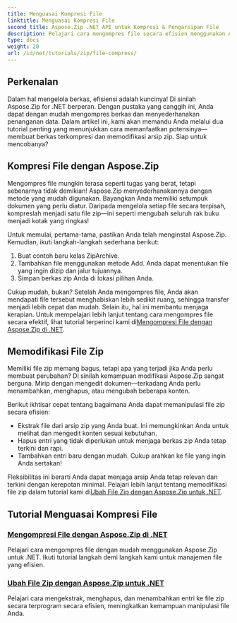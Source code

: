 ```yaml
---
title: Menguasai Kompresi File
linktitle: Menguasai Kompresi File
second_title: Aspose.Zip .NET API untuk Kompresi & Pengarsipan File
description: Pelajari cara mengompres file secara efisien menggunakan Aspose.Zip untuk .NET dengan tutorial terperinci kami. Ikuti panduan lengkap ini untuk menerapkan kompresi file dengan lancar di aplikasi .NET Anda.
type: docs
weight: 20
url: /id/net/tutorials/zip/file-compress/
---
```

## Perkenalan

Dalam hal mengelola berkas, efisiensi adalah kuncinya! Di sinilah Aspose.Zip for .NET berperan. Dengan pustaka yang canggih ini, Anda dapat dengan mudah mengompres berkas dan menyederhanakan penanganan data. Dalam artikel ini, kami akan memandu Anda melalui dua tutorial penting yang menunjukkan cara memanfaatkan potensinya—membuat berkas terkompresi dan memodifikasi arsip zip. Siap untuk mencobanya?

## Kompresi File dengan Aspose.Zip

Mengompres file mungkin terasa seperti tugas yang berat, tetapi sebenarnya tidak demikian! Aspose.Zip menyederhanakannya dengan metode yang mudah digunakan. Bayangkan Anda memiliki setumpuk dokumen yang perlu diatur. Daripada mengelola setiap file secara terpisah, kompreslah menjadi satu file zip—ini seperti mengubah seluruh rak buku menjadi kotak yang ringkas! 

Untuk memulai, pertama-tama, pastikan Anda telah menginstal Aspose.Zip. Kemudian, ikuti langkah-langkah sederhana berikut:

1. Buat contoh baru kelas ZipArchive.
2. Tambahkan file menggunakan metode Add. Anda dapat menentukan file yang ingin dizip dan jalur tujuannya.
3. Simpan berkas zip Anda di lokasi pilihan Anda.

 Cukup mudah, bukan? Setelah Anda mengompres file, Anda akan mendapati file tersebut menghabiskan lebih sedikit ruang, sehingga transfer menjadi lebih cepat dan mudah. Selain itu, hal ini membantu menjaga kerapian. Untuk mempelajari lebih lanjut tentang cara mengompres file secara efektif, lihat tutorial terperinci kami di[Mengompresi File dengan Aspose.Zip di .NET](./compression-file/).

## Memodifikasi File Zip

Memiliki file zip memang bagus, tetapi apa yang terjadi jika Anda perlu membuat perubahan? Di sinilah kemampuan modifikasi Aspose.Zip sangat berguna. Mirip dengan mengedit dokumen—terkadang Anda perlu menambahkan, menghapus, atau mengubah beberapa konten.

Berikut ikhtisar cepat tentang bagaimana Anda dapat memanipulasi file zip secara efisien:

- Ekstrak file dari arsip zip yang Anda buat. Ini memungkinkan Anda untuk melihat dan mengedit konten sesuai kebutuhan.
- Hapus entri yang tidak diperlukan untuk menjaga berkas zip Anda tetap terkini dan rapi.
- Tambahkan entri baru dengan mudah. Cukup arahkan ke file yang ingin Anda sertakan!

 Fleksibilitas ini berarti Anda dapat menjaga arsip Anda tetap relevan dan terkini dengan kerepotan minimal. Pelajari lebih lanjut tentang memodifikasi file zip dalam tutorial kami di[Ubah File Zip dengan Aspose.Zip untuk .NET](./modify-zip-files/).

## Tutorial Menguasai Kompresi File
### [Mengompresi File dengan Aspose.Zip di .NET](./compression-file/)
Pelajari cara mengompres file dengan mudah menggunakan Aspose.Zip untuk .NET. Ikuti tutorial langkah demi langkah kami untuk manajemen file yang efisien.
### [Ubah File Zip dengan Aspose.Zip untuk .NET](./modify-zip-files/)
Pelajari cara mengekstrak, menghapus, dan menambahkan entri ke file zip secara terprogram secara efisien, meningkatkan kemampuan manipulasi file Anda.